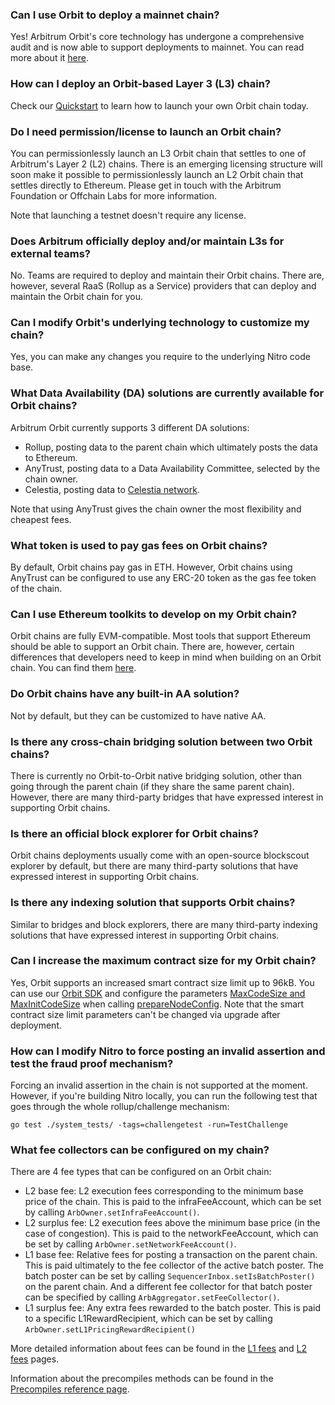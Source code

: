 ### Can I use Orbit to deploy a mainnet chain?
<p>
Yes! Arbitrum Orbit's core technology has undergone a comprehensive audit and is now able to support deployments to mainnet. You can read more about it <a href="https://docs.arbitrum.io/launch-orbit-chain/concepts/public-preview-expectations#arbitrum-orbit-is-mainnet-ready-but-deploy-to-testnet-first">here</a>.
</p>

<p>

</p>


### How can I deploy an Orbit-based Layer 3 (L3) chain?
<p>
Check our <a href="https://docs.arbitrum.io/launch-orbit-chain/orbit-quickstart">Quickstart</a> to learn how to launch your own Orbit chain today.
</p>

<p>

</p>


### Do I need permission/license to launch an Orbit chain?
<p>
You can permissionlessly launch an L3 Orbit chain that settles to one of Arbitrum's Layer 2 (L2) chains. There is an emerging licensing structure will soon make it possible to permissionlessly launch an L2 Orbit chain that settles directly to Ethereum. Please get in touch with the Arbitrum Foundation or Offchain Labs for more information.
</p>

<p>
Note that launching a testnet doesn't require any license.
</p>

<p>

</p>


### Does Arbitrum officially deploy and/or maintain L3s for external teams?
<p>
No. Teams are required to deploy and maintain their Orbit chains. There are, however, several RaaS (Rollup as a Service) providers that can deploy and maintain the Orbit chain for you.
</p>

<p>

</p>


### Can I modify Orbit's underlying technology to customize my chain?
<p>
Yes, you can make any changes you require to the underlying Nitro code base.
</p>

<p>

</p>


### What Data Availability (DA) solutions are currently available for Orbit chains?
<p>
Arbitrum Orbit currently supports 3 different DA solutions:
</p>

<ul>
<li>Rollup, posting data to the parent chain which ultimately posts the data to Ethereum.</li>
<li>AnyTrust, posting data to a Data Availability Committee, selected by the chain owner.</li>
<li>Celestia, posting data to <a href="https://blog.celestia.org/celestia-is-first-modular-data-availability-network-to-integrate-with-arbitrum-orbit/">Celestia network</a>.</li>
</ul>
<p>
Note that using AnyTrust gives the chain owner the most flexibility and cheapest fees.
</p>

<p>

</p>


### What token is used to pay gas fees on Orbit chains?
<p>
By default, Orbit chains pay gas in ETH. However, Orbit chains using AnyTrust can be configured to use any ERC-20 token as the gas fee token of the chain.
</p>

<p>

</p>


### Can I use Ethereum toolkits to develop on my Orbit chain?
<p>
Orbit chains are fully EVM-compatible. Most tools that support Ethereum should be able to support an Orbit chain. There are, however, certain differences that developers need to keep in mind when building on an Orbit chain. You can find them <a href="https://docs.arbitrum.io/for-devs/concepts/differences-between-arbitrum-ethereum/overview">here</a>.
</p>

<p>

</p>


### Do Orbit chains have any built-in AA solution?
<p>
Not by default, but they can be customized to have native AA.
</p>


### Is there any cross-chain bridging solution between two Orbit chains?
<p>
There is currently no Orbit-to-Orbit native bridging solution, other than going through the parent chain (if they share the same parent chain). However, there are many third-party bridges that have expressed interest in supporting Orbit chains.
</p>

<p>

</p>


### Is there an official block explorer for Orbit chains?
<p>
Orbit chains deployments usually come with an open-source blockscout explorer by default, but there are many third-party solutions that have expressed interest in supporting Orbit chains.
</p>

<p>

</p>


### Is there any indexing solution that supports Orbit chains?
<p>
Similar to bridges and block explorers, there are many third-party indexing solutions that have expressed interest in supporting Orbit chains.
</p>

<p>

</p>


### Can I increase the maximum contract size for my Orbit chain?
<p>
Yes, Orbit supports an increased smart contract size limit up to 96kB. You can use our <a href="https://github.com/OffchainLabs/arbitrum-orbit-sdk">Orbit SDK</a> and configure the parameters <a href="https://github.com/OffchainLabs/arbitrum-orbit-sdk/blob/main/src/prepareChainConfig.ts#L29">MaxCodeSize and MaxInitCodeSize</a> when calling <a href="https://github.com/OffchainLabs/arbitrum-orbit-sdk/blob/main/examples/prepare-node-config/index.ts#L43">prepareNodeConfig</a>. Note that the smart contract size limit parameters can't be changed via upgrade after deployment.
</p>

<p>

</p>


### How can I modify Nitro to force posting an invalid assertion and test the fraud proof mechanism?
<p>
Forcing an invalid assertion in the chain is not supported at the moment. However, if you're building Nitro locally, you can run the following test that goes through the whole rollup/challenge mechanism:
</p>

```shell
go test ./system_tests/ -tags=challengetest -run=TestChallenge

```
<p>

</p>


### What fee collectors can be configured on my chain?
<p>
There are 4 fee types that can be configured on an Orbit chain:
</p>

<ul>
<li>L2 base fee: L2 execution fees corresponding to the minimum base price of the chain. This is paid to the infraFeeAccount, which can be set by calling <code>ArbOwner.setInfraFeeAccount()</code>.</li>
<li>L2 surplus fee: L2 execution fees above the minimum base price (in the case of congestion). This is paid to the networkFeeAccount, which can be set by calling <code>ArbOwner.setNetworkFeeAccount()</code>.</li>
<li>L1 base fee: Relative fees for posting a transaction on the parent chain. This is paid ultimately to the fee collector of the active batch poster. The batch poster can be set by calling <code>SequencerInbox.setIsBatchPoster()</code> on the parent chain. And a different fee collector for that batch poster can be specified by calling <code>ArbAggregator.setFeeCollector()</code>.</li>
<li>L1 surplus fee: Any extra fees rewarded to the batch poster. This is paid to a specific L1RewardRecipient, which can be set by calling <code>ArbOwner.setL1PricingRewardRecipient()</code></li>
</ul>
<p>
More detailed information about fees can be found in the <a href="https://docs.arbitrum.io/arbos/l1-pricing">L1 fees</a> and <a href="https://docs.arbitrum.io/arbos/gas">L2 fees</a> pages.
</p>

<p>
Information about the precompiles methods can be found in the <a href="https://docs.arbitrum.io/build-decentralized-apps/precompiles/reference">Precompiles reference page</a>.
</p>

